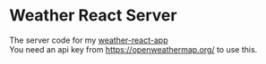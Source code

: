 # Weather React Server
The server code for my [weather-react-app](https://github.com/mertserezli/weather-react)  
You need an api key from https://openweathermap.org/ to use this. 